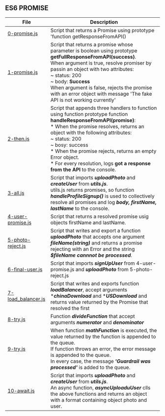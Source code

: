 ## ES6 PROMISE

File | Description
---- | -----------
[0-promise.js](./0-promise.js) | Script that returns a Promise using prototype 'function getResponseFromAPI()
[1-promise.js](./1-promise.js) | Script that returns a promise whose parameter is boolean using prototype **getFullResponseFromAPI(success)**. </br> When argument is true, resolve promiser by passin an object with two attributes: <br> ~ status: 200 <br> ~ body: **Success** <br> When argument is false, rejects the promise with an error object with message 'The fake API is not working currently'
[2-then.js](./2-the.js) | Script that appends three handlers to function using function prototype function **handleResponseFromAPI(promise)**: <br> * When the promise resolves, returns an object with the following attributes: <br> ~ status: 200 <br> ~ bosy: success <br> * When the promise rejects, returns an empty Error object. <br> * For every resolution, logs **got a response from the API** to the console.
[3-all.js](./3-all.js) | Script that imports ***uploadPhoto*** and ***createUser*** from ***utils.js***. <br> utils.js returns promises, so function ***handleProfileSignup()*** is used to collectively resolve all promises and log ***body, firstName, lastName*** to the console.
[4-user-promise.js](./4-user-promise.js) | Script that returns a resolved promise usig objects firstName and lastName.
[5-photo-reject.js](./5-photo-reject.js) | Script that writes and export a function ***uploadPhoto*** that accepts one argument ***fileName(string)*** and returns a promise rejecting with an Error and the string ***$fileName cannnot be processed***.
[6-final-user.js](./6-final-user.js) | Script that imports ***signUpUser*** from 4-user-promise.js and ***uploadPhoto*** from 5-photo-reject.js
[7-load_balancer.js](./7-load_balancer.js) | Script that writes and exports function ***loadBalancer***, accept arguments ****chinaDownload*** and ****USDownload*** and returns value returned by the Promise that resolved the first
[8-try.js](./8-try.js) | Function ***divideFunction*** that accept arguments ***numerator*** and ***denominator***
[9-try.js](./9-try.js) | When function ***mathFunction*** is executed, the value returned by the function is appended to the queue. <br> If function throws an error, the error message is appended to the queue. <br> In every case, the message ***'Guardrail was processed'*** is added to the queue.
[10-await.js](./10-await.js) | Script that imports ***uploadPhoto*** and ***createUser*** from ***utils.js***.<br> An async function, ***asyncUploaduUser*** clls the above functions and returns an object with a format containing object photo and user.
